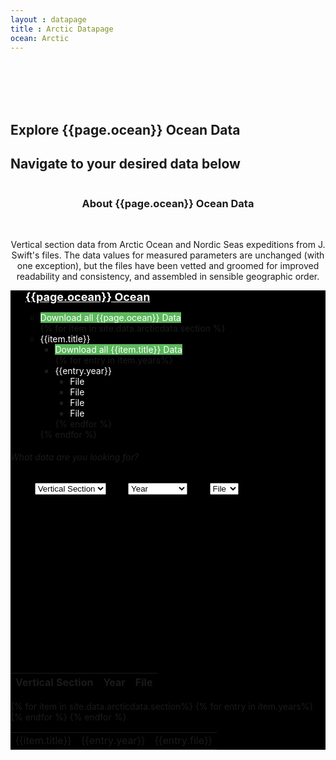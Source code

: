 ```yaml
---
layout : datapage
title : Arctic Datapage
ocean: Arctic
---
```


<section id="hero">
	<div class="hero-container">
		<br>
		<br>
		<br>
		<br>
		<h1>Explore {{page.ocean}} Ocean Data</h1>
		<h2>Navigate to your desired data below</h2>
		<center><img src="assets/images/cleandatamap.jpg" alt="" class="responsive"></center>
	</div>
</section>
<!-- #hero -->
<section id="call-to-action1">
	<section id="call-to-action3">
		<div class="container wow fadeIn">
			<div class="col-lg-9 text-center text-lg-left" style="flex:0 0 100%;max-width:100%">
				<h3 class="cta-title1" style="text-align:center">About {{page.ocean}} Ocean Data</h3>
				<br>
				<p class="cta-text1" style="text-align:center">Vertical section data from Arctic Ocean and Nordic Seas expeditions from J. Swift's files. The data values for measured parameters are unchanged (with one exception), but the files have been vetted and groomed for improved readability and consistency, and assembled in sensible geographic order.</p>
			</div>
		</div>
	</section>
</section>
<!-- #call-to-action -->
<div id="collapseDVR3" class="panel-collapse collapse in" style="background-color: black">
	<div class="tree ">
		<div class="myBox">
			<ul> <span style="color:white;font-size:large"><b><u>{{page.ocean}} Ocean</u></b></span>
				<ul>
					<li> <span style="background:#5cb85c;color:white">Download all {{page.ocean}} Data</span></li> {% for item in site.data.arcticdata.section %}
					<li> <span style="color:white"><i class="fa fa-plus-square" style="color:white"></i>{{item.title}}</span>
						<ul>
							<li> <span style="background:#5cb85c;color:white">Download all {{item.title}} Data</span></li> {% for entry in item.years%}
							<li> <span style="color:white"><i class="fa fa-plus-square" style="color:white"></i>{{entry.year}}</span>
								<ul>
									<li> <span style="color:white">File</span> </li>
									<li> <span style="color:white">File</span> </li>
									<li> <span style="color:white">File</span> </li>
									<li> <span style="color:white">File</span> </li>
								</ul>
							</li> {% endfor %} </ul>
					</li> {% endfor %} </ul>
			</ul>
		</div>
	</div>
	<div class="rightbox">
		<div class="container h-100" style="width:80%">
			<div class="row h-100 align-items-center justify-content-center">
				<div class="col-12 col-md-10">
					<div class="hero-search-form">
						<div class="tab-content" id="nav-tabContent">
							<div class="tab-pane fade show active" id="nav-places" role="tabpanel" aria-labelledby="nav-places-tab">
								<h6>What data are you looking for?</h6>
								<div class="row">
									<form action="#" method="get">
										<center>
											<select class="custom-select" id="verticalSectionDropdown">
												<option value="All" selected="selected">Vertical Section</option> {% for item in site.data.arcticdata.section%}
												<option value="{{item.title}}">{{item.title}}</option> {% endfor %} </select> &nbsp;&nbsp;&nbsp;&nbsp;&nbsp;&nbsp;&nbsp;
											<select class="custom-select" id="yearDropdown">
												<option value="All">Year</option> {% for item in site.data.arcticdata.yeardropdown %}
												<option value="{{item.year}}">{{item.year}}</option> {% endfor %} </select> &nbsp;&nbsp;&nbsp;&nbsp;&nbsp;&nbsp;&nbsp;
											<select class="custom-select" id="fileDropdown">
												<option value="All">File</option>
												<option value="Basin">.csv</option>
												<option value="Sub Basin">.jos</option>
												<option value="Option_3">.txt</option>
												<option value="Option_4">.joa</option>
												<option value="Option_5">.zip</option>
											</select>
										</center>
									</form>
								</div>
							</div>
						</div>
					</div>
				</div>
			</div>
		</div>
		<br>
		<br>
		<br>
		<br>
		<br>
		<br>
		<br>
		<br>
		<br>
		<br>
		<br>
		<br>
		<br>
		<br>
		<br>
		<div class="limiter">
			<div class="container-table100">
				<div class="wrap-table100">
					<div class="table100 ver3 m-b-110">
						<div class="table100-head">
							<table>
								<thead>
									<tr class="row100 head">
										<th class="cell100 column1">Vertical Section</th>
										<th class="cell100 column2">Year</th>
										<th class="cell100 column4">File</th>
									</tr>
								</thead>
							</table>
						</div>
						<div class="table100-body js-pscroll" style="max-height:1500px">
							<table class="table" id="datatable1">
								<tbody id="datatable"> {% for item in site.data.arcticdata.section%} {% for entry in item.years%}
									<tr>
										<td class="cell100 column1">{{item.title}}</td>
										<td class="cell100 column2">{{entry.year}}</td>
										<td class="cell100 column4">{{entry.file}}</td>
									</tr> {% endfor %} {% endfor %} </tbody>
							</table>
						</div>
					</div>
				</div>
			</div>
		</div>
	</div>
</div>
